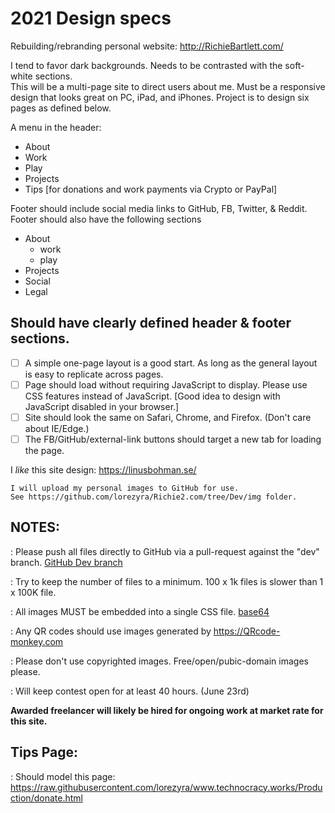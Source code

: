 # 2021 Design specs
Rebuilding/rebranding personal website: http://RichieBartlett.com/ 

I tend to favor dark backgrounds. Needs to be contrasted with the soft-white sections.  
This will be a multi-page site to direct users about me. Must be a responsive design that looks great on PC, iPad, and iPhones.
Project is to design six pages as defined below.

A menu in the header: 
- About
- Work
- Play
- Projects
- Tips [for donations and work payments via Crypto or PayPal]


Footer should include social media links to GitHub, FB, Twitter, & Reddit.
Footer should also have the following sections
- About
  - work
  - play
- Projects
- Social
- Legal


## Should have clearly defined header & footer sections. 
- [ ] A simple one-page layout is a good start. As long as the general layout is easy to replicate across pages.
- [ ] Page should load without requiring JavaScript to display. Please use CSS features instead of JavaScript. 
      [Good idea to design with JavaScript disabled in your browser.]
- [ ] Site should look the same on Safari, Chrome, and Firefox. (Don't care about IE/Edge.) 
- [ ] The FB/GitHub/external-link buttons should target a new tab for loading the page.   

I _like_ this site design: https://linusbohman.se/

``` 
I will upload my personal images to GitHub for use. 
See https://github.com/lorezyra/Richie2.com/tree/Dev/img folder.

```


## NOTES:  
: Please push all files directly to GitHub via a pull-request against the "dev" branch. [GitHub Dev branch](https://github.com/lorezyra/Richie2.com/tree/Dev)

: Try to keep the number of files to a minimum. 100 x 1k files is slower than 1 x 100K file. 

: All images MUST be embedded into a single CSS file. [base64](https://www.base64-image.de/) 

: Any QR codes should use images generated by https://QRcode-monkey.com

: Please don't use copyrighted images. Free/open/pubic-domain images please. 

: Will keep contest open for at least 40 hours. (June 23rd)


**Awarded freelancer will likely be hired for ongoing work at market rate for this site.**



## Tips Page:
: Should model this page: https://raw.githubusercontent.com/lorezyra/www.technocracy.works/Production/donate.html

